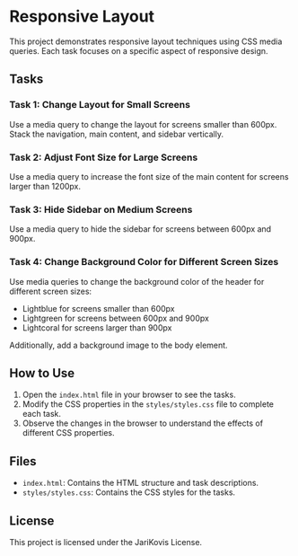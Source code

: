 # Responsive Layout

This project demonstrates responsive layout techniques using CSS media queries. Each task focuses on a specific aspect of responsive design.

## Tasks

### Task 1: Change Layout for Small Screens

Use a media query to change the layout for screens smaller than 600px. Stack the navigation, main content, and sidebar vertically.

### Task 2: Adjust Font Size for Large Screens

Use a media query to increase the font size of the main content for screens larger than 1200px.

### Task 3: Hide Sidebar on Medium Screens

Use a media query to hide the sidebar for screens between 600px and 900px.

### Task 4: Change Background Color for Different Screen Sizes

Use media queries to change the background color of the header for different screen sizes:
- Lightblue for screens smaller than 600px
- Lightgreen for screens between 600px and 900px
- Lightcoral for screens larger than 900px

Additionally, add a background image to the body element.

## How to Use

1. Open the `index.html` file in your browser to see the tasks.
2. Modify the CSS properties in the `styles/styles.css` file to complete each task.
3. Observe the changes in the browser to understand the effects of different CSS properties.

## Files

- `index.html`: Contains the HTML structure and task descriptions.
- `styles/styles.css`: Contains the CSS styles for the tasks.

## License

This project is licensed under the JariKovis License.